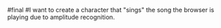 #final
#I want to create a character that "sings" the song the browser is playing due to amplitude recognition. 
